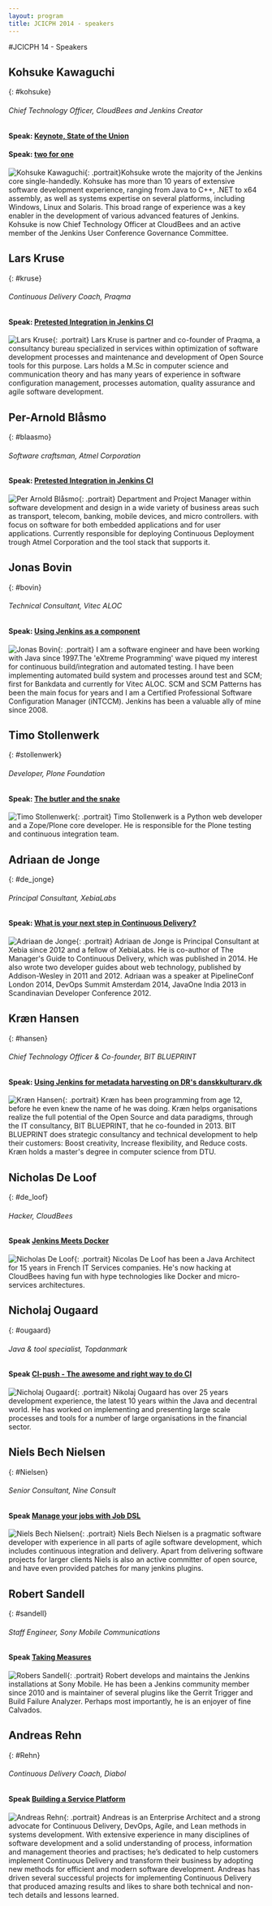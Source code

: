 ```yaml
---
layout: program
title: JCICPH 2014 - speakers
---
```

#JCICPH 14 - Speakers

## Kohsuke Kawaguchi
{: #kohsuke}

###### Chief Technology Officer, CloudBees and Jenkins Creator

#### Speak: [Keynote, State of the Union](/program#state_of_union)

#### Speak: [two for one](/program#two_for_one)

![Kohsuke Kawaguchi](/images/speakers/kohsuke-14.jpg){: .portrait}Kohsuke wrote the majority of the Jenkins core single-handedly. Kohsuke has more than 10 years of extensive software development experience, ranging from Java to C++, .NET to x64 assembly, as well as systems expertise on several platforms, including Windows, Linux and Solaris. This broad range of experience was a key enabler in the development of various advanced features of Jenkins. Kohsuke is now Chief Technology Officer at CloudBees and an active member of the Jenkins User Conference Governance Committee.<br clear="both">



## Lars Kruse
{: #kruse}

###### Continuous Delivery Coach, Praqma

#### Speak: [Pretested Integration in Jenkins CI](/program#pretested_integration)

![Lars Kruse](/images/speakers/lars_kruse.jpg){: .portrait} Lars Kruse is partner and co-founder of Praqma, a consultancy bureau specialized in services within optimization of software development processes and maintenance and development of Open Source tools for this purpose. Lars holds a M.Sc in computer science and communication theory and has many years of experience in software configuration management, processes automation, quality assurance and agile software development.<br clear="both">


## Per-Arnold Blåsmo
{: #blaasmo}

###### Software craftsman, Atmel Corporation

#### Speak: [Pretested Integration in Jenkins CI](/program#pretested_integration)



![Per Arnold Blåsmo](/images/speakers/per-arnold.png){: .portrait} Department and Project Manager within software development and design in a wide variety of business areas such as transport, telecom, banking, mobile devices, and micro controllers. with focus on software for both embedded applications and for user applications. Currently responsible for deploying Continuous Deployment trough Atmel Corporation and the tool stack that supports it.<br clear="both">


## Jonas Bovin
{: #bovin}

###### Technical Consultant, Vitec ALOC

#### Speak: [Using Jenkins as a component](/program#jci_as_component)

![Jonas Bovin](/images/speakers/Jonas_Bovin.jpg){: .portrait} I am a software engineer and have been working with Java since 1997.The 'eXtreme Programming' wave piqued my interest for continuous build/integration and automated testing. I have been implementing automated build system and processes around test and SCM; first for Bankdata and currently for Vitec ALOC. SCM and SCM Patterns has been the main focus for years and I am a Certified Professional Software Configuration Manager (iNTCCM). Jenkins has been a valuable ally of mine since 2008.<br clear="both">

## Timo Stollenwerk
{: #stollenwerk}

###### Developer, Plone Foundation

#### Speak: [The butler and the snake](/program#butler_snake)

![Timo Stollenwerk](/images/speakers/timo.stollenwerk.jpg){: .portrait} Timo Stollenwerk is a Python web developer and a Zope/Plone core developer. He is responsible for the Plone testing and continuous integration team.<br clear="both">

## Adriaan de Jonge
{: #de_jonge}

###### Principal Consultant, XebiaLabs

#### Speak: [What is your next step in Continuous Delivery?](/program#next_step)

![Adriaan de Jonge](/images/speakers/adriaan.png){: .portrait} Adriaan de Jonge is Principal Consultant at Xebia since 2012 and a fellow of XebiaLabs. He is co-author of The Manager's Guide to Continuous Delivery, which was published in 2014. He also wrote two developer guides about web technology, published by Addison-Wesley in 2011 and 2012. Adriaan was a speaker at PipelineConf London 2014, DevOps Summit Amsterdam 2014, JavaOne India 2013 in Scandinavian Developer Conference 2012.<br clear="both">

## Kræn Hansen
{: #hansen}

###### Chief Technology Officer & Co-founder, BIT BLUEPRINT

#### Speak: [Using Jenkins for metadata harvesting on DR's danskkulturarv.dk](/program#metadata)

![Kræn Hansen](/images/speakers/kraenhansen.jpg){: .portrait} Kræn has been programming from age 12, before he even knew the name of he was doing. Kræn helps organisations realize the full potential of the Open Source and data paradigms, through the IT consultancy, BIT BLUEPRINT, that he co-founded in 2013.
BIT BLUEPRINT does strategic consultancy and technical development to help their customers: Boost creativity, Increase flexibility, and Reduce costs. Kræn holds a master's degree in computer science from DTU.<br clear="both">

## Nicholas De Loof
{: #de_loof}

###### Hacker, CloudBees

#### Speak [Jenkins Meets Docker](/program#docker)

![Nicholas De Loof](/images/speakers/NicholasDeLoof.jpg){: .portrait} Nicolas De Loof has been a Java Architect for 15 years in French IT Services companies. He's now hacking at CloudBees having fun with hype technologies like Docker and micro-services architectures.<br clear="both">

## Nicholaj Ougaard
{: #ougaard}

###### Java & tool specialist, Topdanmark

#### Speak [CI-push - The awesome and right way to do CI](/program#rightway)

![Nicholaj Ougaard](/images/speakers/Nicholajougaard.jpg){: .portrait} Nikolaj Ougaard has over 25 years development experience, the latest 10 years within the Java and decentral world. He has worked on implementing and presenting large scale processes and tools for a number of large organisations in the financial sector.<br clear="both">

## Niels Bech Nielsen
{: #Nielsen}

###### Senior Consultant, Nine Consult

#### Speak [Manage your jobs with Job DSL](/program#dsl)

![Niels Bech Nielsen](/images/speakers/NielsBech.jpg){: .portrait} Niels Bech Nielsen is a pragmatic software developer with experience in all parts of agile software development, which includes continuous integration and delivery. Apart from delivering software projects for larger clients Niels is also an active committer of open source, and have even provided patches for many jenkins plugins.<br clear="both">

## Robert Sandell
{: #sandell}

###### Staff Engineer, Sony Mobile Communications

#### Speak [Taking Measures](/program#measures)

![Robers Sandell](/images/speakers/RobertSandell.jpg){: .portrait} Robert develops and maintains the Jenkins installations at Sony Mobile. He has been a Jenkins community member since 2010 and is maintainer of several plugins like the Gerrit Trigger and Build Failure Analyzer. Perhaps most importantly, he is an enjoyer of fine Calvados.<br clear="both">

## Andreas Rehn
{: #Rehn}

###### Continuous Delivery Coach, Diabol

#### Speak [Building a Service Platform](program#serviceplatform)

![Andreas Rehn](/images/speakers/andreasrehn.jpg){: .portrait} Andreas is an Enterprise Architect and a strong advocate for Continuous Delivery, DevOps, Agile, and Lean methods in systems development. With extensive experience in many disciplines of software development and a solid understanding of process, information and management theories and practises; he’s dedicated to help customers implement Continuous Delivery and transform their business by adopting new methods for efficient and modern software development. Andreas has driven several successful projects for implementing Continuous Delivery that produced amazing results and likes to share both technical and non-tech details and lessons learned.<br clear="both">
